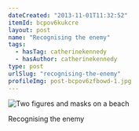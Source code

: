 ```yaml
---
dateCreated: "2013-11-01T11:32:52"
itemId: bcpov6kukcre
layout: post
name: "Recognising the enemy"
tags:
  - hasTag: catherinekennedy
  - hasAuthor: catherinekennedy
type: post
urlSlug: "recognising-the-enemy"
profileImg: post-bcpov6zfbowd-1.jpg
---
```


![Two figures and masks on a beach](../images/post-bcpov6zfbowd-1.jpg)
<div class="caption"><span>Recognising the enemy</span></div>












 




